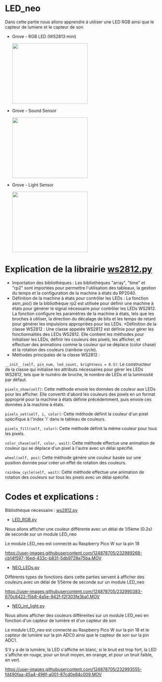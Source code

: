 # LED_neo 

Dans cette partie nous allons apprendre à utiliser une LED RGB ainsi que le capteur de lumiere et le capteur de son 



* Grove - RGB LED (WS2813 mini)

  <img src="https://user-images.githubusercontent.com/124878705/232407483-ab77ddec-f169-49f9-a289-1a8865205652.png" width="250" height="200">

  
* Grove - Sound Sensor

  <img src="https://user-images.githubusercontent.com/124878705/232407588-149f01a1-7939-4649-8cbb-3ea6e063348c.png" width="250" height="200">


* Grove - Light Sensor

  <img src="https://user-images.githubusercontent.com/124878705/232407540-338cb041-f564-4ab1-b005-9f2b8e51d7a8.png" width="250" height="200">


  
  


# Explication de la librairie  [ws2812.py](ws2812.py)

* Importation des bibliothèques : Les bibliothèques "array", "time" et "rp2" sont importées pour permettre l'utilisation des tableaux, la gestion du temps et la configuration de la machine à états du RP2040.
* Définition de la machine à états pour contrôler les LEDs : La fonction asm_pio() de la bibliothèque rp2 est utilisée pour définir une machine à états pour générer le signal nécessaire pour contrôler les LEDs WS2812. La fonction configure les paramètres de la machine à états, tels que les broches à utiliser, la direction du décalage de bits et les temps de retard pour générer les impulsions appropriées pour les LEDs.
*Définition de la classe WS2812 : Une classe appelée WS2812 est définie pour gérer les fonctionnalités des LEDs WS2812. Elle contient les méthodes pour initialiser les LEDs, définir les couleurs des pixels, les afficher, et effectuer des animations comme la couleur qui se déplace (color chase) et la rotation des couleurs (rainbow cycle).
* Méthodes principales de la classe WS2812 :

`__init__(self, pin_num, led_count, brightness = 0.5)`: Le constructeur de la classe qui initialise les attributs nécessaires pour gérer les LEDs WS2812, tels que le numéro de broche, le nombre de LEDs et la luminosité par défaut.

`pixels_show(self)`: Cette méthode envoie les données de couleur aux LEDs pour les afficher. Elle convertit d'abord les couleurs des pixels en un format approprié pour la machine à états définie précédemment, puis envoie ces données à la machine à états.

`pixels_set(self, i, color)`: Cette méthode définit la couleur d'un pixel spécifique à l'index 'i' dans le tableau de couleurs.

`pixels_fill(self, color)`: Cette méthode définit la même couleur pour tous les pixels.

`color_chase(self, color, wait)`: Cette méthode effectue une animation de couleur qui se déplace d'un pixel à l'autre avec un délai spécifié.

`wheel(self, pos)`: Cette méthode génère une couleur basée sur une position donnée pour créer un effet de rotation des couleurs.

`rainbow_cycle(self, wait)`: Cette méthode effectue une animation de rotation des couleurs sur tous les pixels avec un délai spécifié.




# Codes et explications : 

Bibliothéque nécessaire : [ws2812.py](ws2812.py)


* [LED_RGB.py](LED_RGB.py)

Nous allons afficher une couleur différente avec un délai de 1/5ème (0.2s) de seconde sur un module LED_neo

Le module LED_neo est connecté au Raspberry Pico W sur la pin 18 



https://user-images.githubusercontent.com/124878705/232989268-cb14f597-16ed-433c-b831-5db9728e75ba.MOV



* [NEO_LEDs.py](NEO_LEDs.py)

Différents types de fonctions dans cette parties servent à afficher des couleurs avec un délai de 1/5ème de seconde sur un module LED_neo



https://user-images.githubusercontent.com/124878705/232990383-670c8422-f5b8-4a5e-942f-f2f303fe3ba1.MOV


* [NEO_int_light.py](NEO_int_light.py)

Nous allons afficher des couleurs différentes sur un module LED_neo en fonction d'un capteur de lumière et d'un capteur de son

Le module LED_neo est connecté au Raspberry Pico W sur la pin 18 et le capteur de lumière sur la pin ADC0 ainsi que le capteur de son sur la pin ADC1.

S'il y a de la lumière, la LED s'affiche en blanc, si le bruit est trop fort, la LED s'affiche en rouge, pour un bruit moyen, en orange, et pour un bruit faible, en vert.



https://user-images.githubusercontent.com/124878705/232993555-fd490faa-45a4-496f-a001-87cd0e84c009.MOV



